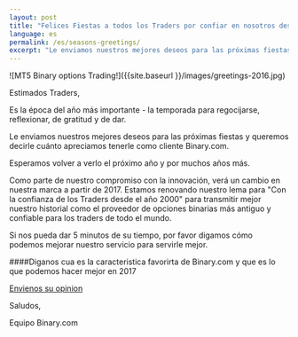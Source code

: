 ```yaml
---
layout: post
title: "Felices Fiestas a todos los Traders por confiar en nosotros desde el año 2000"
language: es
permalink: /es/seasons-greetings/
excerpt: "Le enviamos nuestros mejores deseos para las próximas fiestas y queremos decirle cuánto apreciamos tenerle como cliente Binary.com..."
---
```

![MT5 Binary options Trading!]({{site.baseurl }}/images/greetings-2016.jpg)

Estimados Traders,

Es la época del año más importante - la temporada para regocijarse, reflexionar, de gratitud y de dar.

Le enviamos nuestros mejores deseos para las próximas fiestas y queremos decirle cuánto apreciamos tenerle como cliente Binary.com.

Esperamos volver a verlo el próximo año y por muchos años más.

Como parte de nuestro compromiso con la innovación, verá un cambio en nuestra marca a partir de 2017. Estamos renovando nuestro lema para "Con la confianza de los Traders desde el año 2000" para transmitir mejor nuestro historial como el proveedor de opciones binarias más antiguo y confiable para los traders de todo el mundo.

Si nos pueda dar 5 minutos de su tiempo, por favor digamos cómo podemos mejorar nuestro servicio para servirle mejor.

####Diganos cua es la caracteristica favorirta de Binary.com y que es lo que podemos hacer mejor en 2017

<p class="p--action"><a class="button" href="https://trade.binary.com/2017wishlist_es/"><span>Envienos su opinion </span></a></p>

Saludos,

Equipo Binary.com



